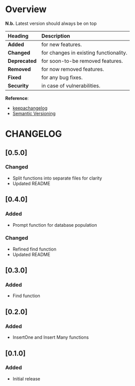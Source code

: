 # Overview

__N.b.__ Latest version should always be on top

| Heading        | Description                            |
| :------------- | :------------------------------------- |
| __Added__      | for new features.                      |
| __Changed__    | for changes in existing functionality. |
| __Deprecated__ | for soon-to-be removed features.       |
| __Removed__    | for now removed features.              |
| __Fixed__      | for any bug fixes.                     |
| __Security__   | in case of vulnerabilities.            |

__Reference__:
* [keepachangelog](https://keepachangelog.com/en/1.0.0/)
* [Semantic Versioning](https://semver.org/)

# CHANGELOG

## [0.5.0]

### Changed

* Split functions into separate files for clarity
* Updated README

## [0.4.0]

### Added

* Prompt function for database population

### Changed

* Refined find function
* Updated README

## [0.3.0]

### Added

* Find function

## [0.2.0]

### Added

* InsertOne and Insert Many functions

## [0.1.0]

### Added

* Initial release
